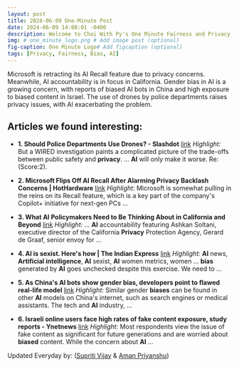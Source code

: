 ```yaml
---
layout: post
title: 2024-06-09 One-Minute Post
date: 2024-06-09 14:08:01 -0400
description: Welcome to Chai With Py's One Minute Fairness and Privacy, which aims to provide you the current happenings in the world of Fairness, Privacy, and AI.
img: # one_minute_logo.png # Add image post (optional)
fig-caption: One Minute Logo# Add figcaption (optional)
tags: [Privacy, Fairness, Bias, AI]
---
```


Microsoft is retracting its AI Recall feature due to privacy concerns. Meanwhile, AI accountability is in focus in California. Gender bias in AI is a growing concern, with reports of biased AI bots in China and high exposure to biased content in Israel. The use of drones by police departments raises privacy issues, with AI exacerbating the problem.

## Articles we found interesting:

- **1. Should Police Departments Use Drones? - Slashdot** [link](https://yro.slashdot.org/story/24/06/08/1746224/should-police-departments-use-drones)
_Highlight:_ But a WIRED investigation paints a complicated picture of the trade-offs between public safety and <b>privacy</b>. ... <b>AI</b> will only make it worse. Re: (Score:2).

- **2. Microsoft Flips Off <b>AI</b> Recall After Alarming <b>Privacy</b> Backlash Concerns | HotHardware** [link](https://hothardware.com/news/microsoft-flips-off-ai-recall-privacy-backlash)
_Highlight:_ Microsoft is somewhat pulling in the reins on its Recall feature, which is a key part of the company&#39;s Copilot+ initiative for next-gen PCs&nbsp;...

- **3. What <b>AI</b> Policymakers Need to Be Thinking About in California and Beyond** [link](https://broadbandbreakfast.com/what-ai-policymakers-need-to-be-thinking-about-in-california-and-beyond/)
_Highlight:_ ... <b>AI</b> accountability featuring Ashkan Soltani, executive director of the California <b>Privacy</b> Protection Agency, Gerard de Graaf, senior envoy for&nbsp;...

- **4. <b>AI</b> is sexist. Here&#39;s how | The Indian Express** [link](https://indianexpress.com/article/opinion/columns/ai-is-sexist-workforce-gender-wage-gap-data-feminism-9380584/)
_Highlight:_ <b>AI</b> news, <b>Artificial intelligence</b>, <b>AI</b> sexist, <b>AI</b> women metrics, women ... <b>bias</b> generated by <b>AI</b> goes unchecked despite this exercise. We need to&nbsp;...

- **5. As China&#39;s <b>AI</b> bots show gender <b>bias</b>, developers point to flawed real-life model** [link](https://www.scmp.com/news/china/politics/article/3265824/chinas-ai-bots-show-gender-bias-developers-point-flawed-real-life-model)
_Highlight:_ Similar gender <b>biases</b> can be found in other <b>AI</b> models on China&#39;s internet, such as search engines or medical assistants. The tech and <b>AI</b> industry,&nbsp;...

- **6. Israeli online users face high rates of fake content exposure, study reports - Ynetnews** [link](https://www.ynetnews.com/business/article/bjamcxmha)
_Highlight:_ Most respondents view the issue of fake content as significant for future generations and are worried about <b>biased</b> content. While the concern about <b>AI</b>&nbsp;...


Updated Everyday by: (<a href="https://supritivijay.github.io/">Supriti Vijay</a> & <a href="https://amanpriyanshu.github.io/">Aman Priyanshu</a>)
